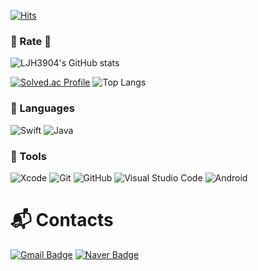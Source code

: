 [![Hits](https://hits.seeyoufarm.com/api/count/incr/badge.svg?url=https%3A%2F%2Fgithub.com%2FLJH3904&count_bg=%233D63C8&title_bg=%23555555&icon=protocols-dot-io.svg&icon_color=%23A293D5&title=LJH&edge_flat=false)](https://hits.seeyoufarm.com)
### 🌱 Rate 🌱
![LJH3904's GitHub stats](https://github-readme-stats.vercel.app/api?username=LJH3904&show_icons=true&theme=dark)

[![Solved.ac Profile](http://mazassumnida.wtf/api/v2/generate_badge?boj=dasom8899)](https://solved.ac/dasom8899/)
![Top Langs](https://github-readme-stats.vercel.app/api/top-langs/?username=LJH3904&layout=compact&theme=dark)


### 💬 Languages
![Swift](https://img.shields.io/badge/Swift-F05138.svg?&style=for-the-badge&logo=Swift&logoColor=white)
![Java](https://img.shields.io/badge/Java-2F2625.svg?&style=for-the-badge&logo=Java&logoColor=white)

### 🔭 Tools
![Xcode](https://img.shields.io/badge/Xcode-147EFB.svg?&style=for-the-badge&logo=Xcode&logoColor=white)
![Git](https://img.shields.io/badge/Git-F05032.svg?&style=for-the-badge&logo=Git&logoColor=white)
![GitHub](https://img.shields.io/badge/GitHub-181717.svg?&style=for-the-badge&logo=GitHub&logoColor=white)
![Visual Studio Code](https://img.shields.io/badge/Visual%20Studio%20Code-007ACC.svg?&style=for-the-badge&logo=Visual%20Studio%20Code&logoColor=white)
![Android](https://img.shields.io/badge/Android-3DDC84.svg?&style=for-the-badge&logo=Android&logoColor=white)


# :mailbox_with_mail: Contacts
[![Gmail Badge](https://img.shields.io/badge/Gmail-d14836?style=flat-square&logo=Gmail&logoColor=white&link=mailto:dasom8899981@gmail.com)](mailto:dasom8899981@gmail.com)
[![Naver Badge](https://img.shields.io/badge/Naver-03C75A?style=flat-square&logo=Naver&logoColor=white&link=mailto:dasom8899@naver.com)](mailto:dasom8899@naver.com)

<!--
**LJH3904/LJH3904** is a ✨ _special_ ✨ repository because its `README.md` (this file) appears on your GitHub profile.

Here are some ideas to get you started:

- 🔭 I’m currently working on ...
- 🌱 I’m currently learning ...
- 👯 I’m looking to collaborate on ...
- 🤔 I’m looking for help with ...
- 💬 Ask me about ...
- 📫 How to reach me: ...
- 😄 Pronouns: ...
- ⚡ Fun fact: ...
-->


